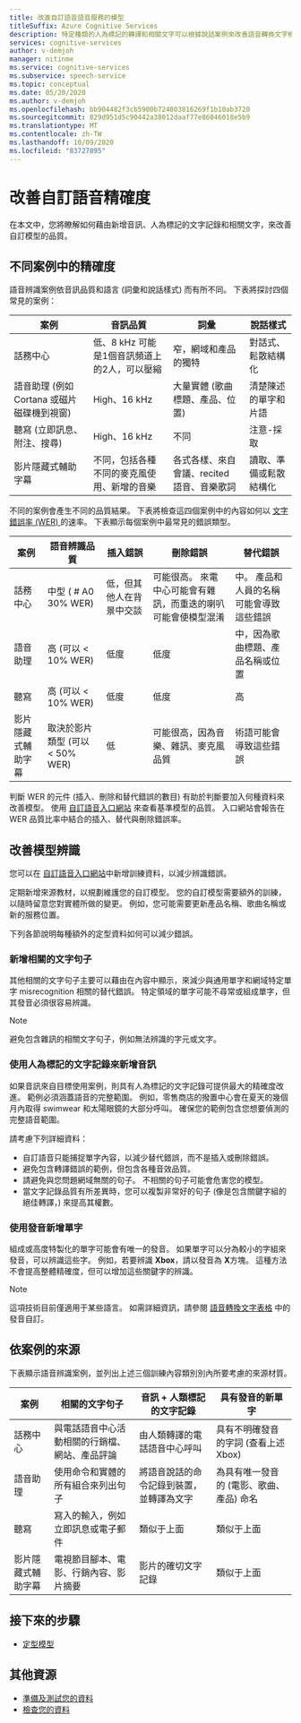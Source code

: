 ```yaml
---
title: 改進自訂語音語音服務的模型
titleSuffix: Azure Cognitive Services
description: 特定種類的人為標記的轉譯和相關文字可以根據說話案例來改善語音轉換文字模型的辨識精確度。
services: cognitive-services
author: v-demjoh
manager: nitinme
ms.service: cognitive-services
ms.subservice: speech-service
ms.topic: conceptual
ms.date: 05/20/2020
ms.author: v-demjoh
ms.openlocfilehash: bb904482f3cb5900b724803816269f1b10ab3720
ms.sourcegitcommit: 829d951d5c90442a38012daaf77e86046018e5b9
ms.translationtype: MT
ms.contentlocale: zh-TW
ms.lasthandoff: 10/09/2020
ms.locfileid: "83727895"
---
```

# <a name="improve-custom-speech-accuracy"></a>改善自訂語音精確度

在本文中，您將瞭解如何藉由新增音訊、人為標記的文字記錄和相關文字，來改善自訂模型的品質。

## <a name="accuracy-in-different-scenarios"></a>不同案例中的精確度

語音辨識案例依音訊品質和語言 (詞彙和說話樣式) 而有所不同。 下表將探討四個常見的案例：

| 案例 | 音訊品質 | 詞彙 | 說話樣式 |
|----------|---------------|------------|----------------|
| 話務中心 | 低、8 kHz 可能是1個音訊頻道上的2人，可以壓縮 | 窄，網域和產品的獨特 | 對話式、鬆散結構化 |
| 語音助理 (例如 Cortana 或磁片磁碟機到視窗)  | High、16 kHz | 大量實體 (歌曲標題、產品、位置)  | 清楚陳述的單字和片語 |
| 聽寫 (立即訊息、附注、搜尋)  | High、16 kHz | 不同 | 注意-採取 |
| 影片隱藏式輔助字幕 | 不同，包括各種不同的麥克風使用、新增的音樂 | 各式各樣、來自會議、recited 語音、音樂歌詞 | 讀取、準備或鬆散結構化 |

不同的案例會產生不同的品質結果。 下表將檢查這四個案例中的內容如何以 [文字錯誤率 (WER) ](how-to-custom-speech-evaluate-data.md)的速率。 下表顯示每個案例中最常見的錯誤類型。

| 案例 | 語音辨識品質 | 插入錯誤 | 刪除錯誤 | 替代錯誤 |
|----------|----------------------------|------------------|-----------------|---------------------|
| 話務中心 | 中型 ( # A0 30% WER)  | 低，但其他人在背景中交談 | 可能很高。 來電中心可能會有雜訊，而重迭的喇叭可能會使模型混淆 | 中。 產品和人員的名稱可能會導致這些錯誤 |
| 語音助理 | 高 (可以 < 10% WER)  | 低度 | 低度 | 中，因為歌曲標題、產品名稱或位置 |
| 聽寫 | 高 (可以 < 10% WER)  | 低度 | 低度 | 高 |
| 影片隱藏式輔助字幕 | 取決於影片類型 (可以 < 50% WER)  | 低 | 可能很高，因為音樂、雜訊、麥克風品質 | 術語可能會導致這些錯誤 |

判斷 WER 的元件 (插入、刪除和替代錯誤的數目) 有助於判斷要加入何種資料來改善模型。 使用 [自訂語音入口網站](https://speech.microsoft.com/customspeech) 來查看基準模型的品質。 入口網站會報告在 WER 品質比率中結合的插入、替代與刪除錯誤率。

## <a name="improve-model-recognition"></a>改善模型辨識

您可以在 [自訂語音入口網站](https://speech.microsoft.com/customspeech)中新增訓練資料，以減少辨識錯誤。 

定期新增來源教材，以規劃維護您的自訂模型。 您的自訂模型需要額外的訓練，以隨時留意您對實體所做的變更。 例如，您可能需要更新產品名稱、歌曲名稱或新的服務位置。

下列各節說明每種額外的定型資料如何可以減少錯誤。

### <a name="add-related-text-sentences"></a>新增相關的文字句子

其他相關的文字句子主要可以藉由在內容中顯示，來減少與通用單字和網域特定單字 misrecognition 相關的替代錯誤。 特定領域的單字可能不尋常或組成單字，但其發音必須很容易辨識。

> [!NOTE]
> 避免包含雜訊的相關文字句子，例如無法辨識的字元或文字。

### <a name="add-audio-with-human-labeled-transcripts"></a>使用人為標記的文字記錄來新增音訊

如果音訊來自目標使用案例，則具有人為標記的文字記錄可提供最大的精確度改進。 範例必須涵蓋語音的完整範圍。 例如，零售商店的撥置中心會在夏天的幾個月內取得 swimwear 和太陽眼鏡的大部分呼叫。 確保您的範例包含您想要偵測的完整語音範圍。

請考慮下列詳細資料：

* 自訂語音只能捕捉單字內容，以減少替代錯誤，而不是插入或刪除錯誤。
* 避免包含轉譯錯誤的範例，但包含各種音效品質。
* 請避免與您問題網域無關的句子。 不相關的句子可能會危害您的模型。
* 當文字記錄品質有所差異時，您可以複製非常好的句子 (像是包含關鍵字組的絕佳轉譯，) 來提高其權數。

### <a name="add-new-words-with-pronunciation"></a>使用發音新增單字

組成或高度特製化的單字可能會有唯一的發音。 如果單字可以分為較小的字組來發音，可以辨識這些字。 例如，若要辨識 **Xbox**，請以發音為 **X**方塊。 這種方法不會提高整體精確度，但可以增加這些關鍵字的辨識。

> [!NOTE]
> 這項技術目前僅適用于某些語言。 如需詳細資訊，請參閱 [語音轉換文字表格](language-support.md) 中的發音自訂。

## <a name="sources-by-scenario"></a>依案例的來源

下表顯示語音辨識案例，並列出上述三個訓練內容類別別內所要考慮的來源材質。

| 案例 | 相關的文字句子 | 音訊 + 人類標記的文字記錄 | 具有發音的新單字 |
|----------|------------------------|------------------------------|------------------------------|
| 話務中心             | 與電話語音中心活動相關的行銷檔、網站、產品評論 | 由人類轉譯的電話語音中心呼叫 | 具有不明確發音的字詞 (查看上述 Xbox)  |
| 語音助理         | 使用命令和實體的所有組合來列出句子 | 將語音說話的命令記錄到裝置，並轉譯為文字 | 為具有唯一發音的 (電影、歌曲、產品) 命名 |
| 聽寫               | 寫入的輸入，例如立即訊息或電子郵件 | 類似于上面 | 類似于上面 |
| 影片隱藏式輔助字幕 | 電視節目腳本、電影、行銷內容、影片摘要 | 影片的確切文字記錄 | 類似于上面 |

## <a name="next-steps"></a>接下來的步驟

- [定型模型](how-to-custom-speech-train-model.md)

## <a name="additional-resources"></a>其他資源

- [準備及測試您的資料](how-to-custom-speech-test-data.md)
- [檢查您的資料](how-to-custom-speech-inspect-data.md)